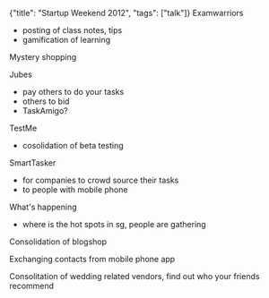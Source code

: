 {"title": "Startup Weekend 2012", "tags": ["talk"]}
Examwarriors
* posting of class notes, tips
* gamification of learning

Mystery shopping

Jubes
* pay others to do your tasks
* others to bid
* TaskAmigo?

TestMe
* cosolidation of beta testing

SmartTasker
* for companies to crowd source their tasks
* to people with mobile phone

What's happening
* where is the hot spots in sg, people are gathering

Consolidation of blogshop

Exchanging contacts from mobile phone app

Consolitation of wedding related vendors, find out who your friends recommend
